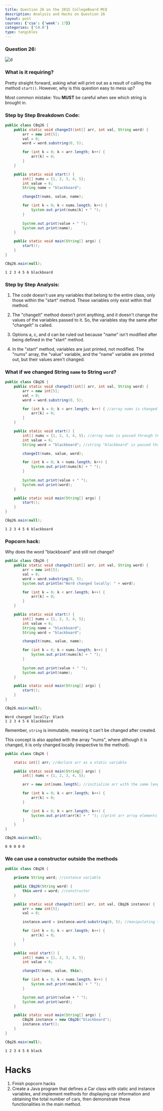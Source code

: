 ```yaml
---
title: Question 26 on the 2015 CollegeBoard MCQ
description: Analysis and Hacks on Question 26
layout: post
courses: {'csa': {'week': 17}}
categories: ['C4.0']
type: tangibles
---
```


### Question 26:
![d](https://raw.githubusercontent.com/Pitsco/personal/main/images/cb-corrections5.png)

### What is it requiring?

Pretty straight forward, asking what will print out as a result of calling the method `start()`. However, why is this question easy to mess up?

Most common mistake: You **MUST** be careful when see which string is brought in. 

### Step by Step Breakdown Code:


```java
public class CBq26 {
    public static void changeIt(int[] arr, int val, String word) {
        arr = new int[5];
        val = 0;
        word = word.substring(0, 5);

        for (int k = 0; k < arr.length; k++) {
            arr[k] = 0;
        }
    }

    public static void start() {
        int[] nums = {1, 2, 3, 4, 5};
        int value = 6;
        String name = "blackboard";

        changeIt(nums, value, name); 

        for (int k = 0; k < nums.length; k++) {
            System.out.print(nums[k] + " ");
        }
        
        System.out.print(value + " ");
        System.out.print(name);
    }

    public static void main(String[] args) {
        start();
    }
}

CBq26.main(null);
```

    1 2 3 4 5 6 blackboard

### Step by Step Analysis:
1. The code doesn't use any variables that belong to the entire class, only those within the "start" method. These variables only exist within that method.

2. The "changeIt" method doesn't print anything, and it doesn't change the values of the variables passed to it. So, the variables stay the same after "changeIt" is called.

3. Options a, c, and d can be ruled out because "name" isn't modified after being defined in the "start" method.

4. In the "start" method, variables are just printed, not modified. The "nums" array, the "value" variable, and the "name" variable are printed out, but their values aren't changed.

### What if we changed String `name` to String `word`?


```java
public class CBq26 {
    public static void changeIt(int[] arr, int val, String word) {
        arr = new int[5];
        val = 0;
        word = word.substring(0, 5);

        for (int k = 0; k < arr.length; k++) { //array nums is changed to {0, 0, 0, 0, 0}
            arr[k] = 0;
        }
    }

    public static void start() {
        int[] nums = {1, 2, 3, 4, 5}; //array nums is passed through the method changeIt()
        int value = 6;
        String word = "blackboard"; //string "blackboard" is passed through the method changeIt()

        changeIt(nums, value, word);

        for (int k = 0; k < nums.length; k++) {
            System.out.print(nums[k] + " ");
        }
        
        System.out.print(value + " ");
        System.out.print(word);
    }

    public static void main(String[] args) {
        start();
    }
}

CBq26.main(null);
```

    1 2 3 4 5 6 blackboard

### Popcorn hack:
Why does the word "blackboard"  and still not change?


```java
public class CBq26 {
    public static void changeIt(int[] arr, int val, String word) {
        arr = new int[5];
        val = 0;
        word = word.substring(0, 5);
        System.out.println("Word changed locally: " + word);

        for (int k = 0; k < arr.length; k++) {
            arr[k] = 0;
        }
    }

    public static void start() {
        int[] nums = {1, 2, 3, 4, 5};
        int value = 6;
        String name = "blackboard";
        String word = "blackboard"; 

        changeIt(nums, value, name);

        for (int k = 0; k < nums.length; k++) {
            System.out.print(nums[k] + " ");
        }
        
        System.out.print(value + " ");
        System.out.print(name);
    }

    public static void main(String[] args) {
        start();
    }
}

CBq26.main(null);
```

    Word changed locally: black
    1 2 3 4 5 6 blackboard

Remember, `string` is immutable, meaning it can't be changed after created. 

This concept is also applied with the array "nums", where although it is changed, it is only changed locally (respective to the method).


```java
public class CBq26 {

    static int[] arr; //declare arr as a static variable

    public static void main(String[] args) {
        int[] nums = {1, 2, 3, 4, 5};

        arr = new int[nums.length]; //initialize arr with the same length as nums

        for (int k = 0; k < arr.length; k++) {
            arr[k] = 0;
        }

        for (int k = 0; k < arr.length; k++) {
            System.out.print(arr[k] + " "); //print arr array elements individually
        }
    }
}

CBq26.main(null);
```

    0 0 0 0 0 

### We can use a constructor outside the methods


```java
public class CBq26 {

    private String word; //instance variable

    public CBq26(String word) {
        this.word = word; //constructor
    }

    public static void changeIt(int[] arr, int val, CBq26 instance) {
        arr = new int[5];
        val = 0;

        instance.word = instance.word.substring(0, 5); //manipulating the string locally in the method

        for (int k = 0; k < arr.length; k++) {
            arr[k] = 0;
        }
    }

    public void start() {
        int[] nums = {1, 2, 3, 4, 5};
        int value = 6;

        changeIt(nums, value, this);

        for (int k = 0; k < nums.length; k++) {
            System.out.print(nums[k] + " ");
        }

        System.out.print(value + " ");
        System.out.print(word);
    }

    public static void main(String[] args) {
        CBq26 instance = new CBq26("blackboard");
        instance.start();
    }
}

CBq26.main(null);
```

    1 2 3 4 5 6 black

# Hacks
1. Finish popcorn hacks
2. Create a Java program that defines a Car class with static and instance variables, and implement methods for displaying car information and obtaining the total number of cars, then demonstrate these functionalities in the main method.
